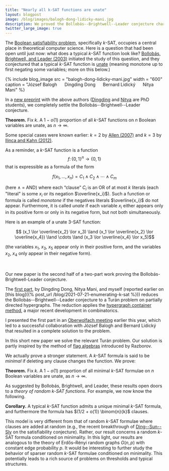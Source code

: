 ```yaml
---
title: "Nearly all k-SAT functions are unate"
layout: blogpost
image: /blog/images/balogh-dong-lidicky-mani.jpg
description: We proved the Bollobás--Brightwell--Leader conjecture characterizing the structure of a typical k-SAT function.
twitter_large_image: true
---
```


The [Boolean satisfiability problem](https://en.wikipedia.org/wiki/Boolean_satisfiability_problem), specifically _k_-SAT, occupies a central place in theoretical computer science.
Here is a question that had been open until just now:
what does a typical _k_-SAT function look like?
[Bollobás, Brightwell, and Leader (2003)](https://mathscinet.ams.org/mathscinet-getitem?mr=1968421) initiated the study of this question, and they conjectured that a typical _k_-SAT function is [unate](https://en.wikipedia.org/wiki/Unate_function) (meaning monotone up to first negating some variables; more on this below.)

{% include blog_image
    src = "balogh-dong-lidicky-mani.jpg"
    width = "600"
    caption = "József Balogh &nbsp;&nbsp;&nbsp;&nbsp; Dingding Dong &nbsp;&nbsp;&nbsp;&nbsp; Bernard Lidický &nbsp;&nbsp;&nbsp;&nbsp; Nitya Mani"
%}

In a [new preprint](https://arxiv.org/abs/2209.04894) with the above authors ([Dingding](https://www.math.harvard.edu/people/dong-dingding/) and [Nitya](https://www.mit.edu/~nmani/) are PhD students), we completely settle the Bollobás--Brightwell--Leader conjecture.

**Theorem.** Fix _k_. A $1-o(1)$ proportion of all _k_-SAT functions on _n_ Boolean variables are unate, as $n \to \infty$.


Some special cases were known earlier: $k=2$ by [Allen (2007)](https://mathscinet.ams.org/mathscinet-getitem?mr=2350165) and $k=3$ by [Ilinca and Kahn (2012)](https://mathscinet.ams.org/mathscinet-getitem?mr=3009746).

As a reminder, a _k_-SAT function is a function 
$$f \colon \{ 0, 1 \}^n \to \{0,1\}$$
that is expressible as a formula of the form

$$ f(x_1, \dots, x_n) = C_1 \land C_2 \land \cdots \land C_m $$

(here $\land$ = AND) where each “clause” $C_i$ is an OR of at most $k$ literals (each "literal" is some $x_i$ or its negation $\overline{x_i}$). 
Such a function or formula is called _monotone_ if the negatives literals $\overline{x_i}$ do not appear.
Furthermore, it is called _unate_ if each variable $x_i$ either appears only in its positive form or only in its negative form, but not both simultaneously.

Here is an example of a unate 3-SAT function:

$$ (x_1 \lor \overline{x_2} \lor x_3) \land (x_1 \lor \overline{x_2} \lor \overline{x_4}) \land  \cdots \land (x_3 \lor \overline{x_4} \lor x_5)$$

(the variables $x_1$, $x_3$, $x_5$ appear only in their positive form, and the variables $x_2$, $x_4$ only appear in their negative form).

<br>

Our new paper is the second half of a two-part work proving the Bollobás-Brightwell-Leader conjecture.

The [first part](https://arxiv.org/abs/2107.09233), by Dingding Dong, Nitya Mani, and myself (reported earlier on [this blog]({% post_url /blog/2021-07-21-enumerating-k-sat %})) reduces the Bollobás--Brightwell--Leader conjecture to a Turán problem on partially directed hypergraphs. The reduction applies the [hypergraph container method](https://arxiv.org/abs/1801.04584), a major recent development in combinatorics. 

I presented the first part in an [Oberwolfach meeting](https://www.mfo.de/occasion/2217/www_view) earlier this year, which led to a successful collaboration with József Balogh and Bernard Lidický that resulted in a complete solution to the problem.

In this short new paper we solve the relevant Turán problem. Our solution is partly inspired by the method of [flag algebras](https://www.ams.org/notices/201310/rnoti-p1324.pdf) introduced by Razborov.

We actually prove a stronger statement. A _k_-SAT formula is said to be _minimal_ if deleting any clause changes the function. We prove:

**Theorem.** Fix _k_. A $1−o(1)$ proportion of all minimal _k_-SAT formulae on _n_ Boolean variables are unate, as $n \to \infty$.

As suggested by Bollobás, Brightwell, and Leader, these results open doors to a _theory of random k-SAT functions_. For example, we now know the following.

**Corollary.** A typical _k_-SAT function admits a unique minimal _k_-SAT formula, and furthermore the formula has $(1/2 + o(1)) \binom{n}{k}$ clauses. 

This model is very different from that of random _k_-SAT formulae where clauses are added at random (e.g., the recent breakthrough of [Ding--Sun--Sly](https://mathscinet.ams.org/mathscinet-getitem?mr=4429261) on the satisfiability conjecture). 
Rather, our result concerns a random _k_-SAT formula conditioned on minimality. In this light, our results are analogous to the theory of Erdős–Rényi random graphs $G(n, p)$ with constant edge probability $p$. 
It would be interesting to further study the behavior of sparser random _k_-SAT formulae conditioned on minimality.
This potentially leads to a rich source of problems on thresholds and typical structures.
